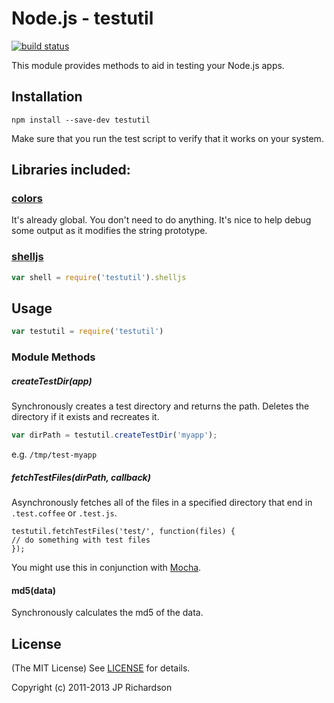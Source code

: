 Node.js - testutil
=================

[![build status](https://secure.travis-ci.org/jprichardson/node-testutil.png)](http://travis-ci.org/jprichardson/node-testutil)

This module provides methods to aid in testing your Node.js apps.



Installation
------------

    npm install --save-dev testutil

Make sure that you run the test script to verify that it works on your system.


Libraries included:
-------------------

### [colors](https://github.com/marak/colors.js/)

It's already global. You don't need to do anything. It's nice to help debug some output as it modifies the string prototype.

### [shelljs](https://github.com/arturadib/shelljs)

```js
var shell = require('testutil').shelljs
```



Usage
-----

```javascript
var testutil = require('testutil')
```


### Module Methods



##### createTestDir(app)

Synchronously creates a test directory and returns the path. Deletes the directory if it exists and recreates it.

```javascript
var dirPath = testutil.createTestDir('myapp');
```

e.g. `/tmp/test-myapp`



##### fetchTestFiles(dirPath, callback)

Asynchronously fetches all of the files in a specified directory that end in `.test.coffee` or `.test.js`.

```javscript
testutil.fetchTestFiles('test/', function(files) {
// do something with test files
});
```

You might use this in conjunction with [Mocha](mocha).


#### md5(data)

Synchronously calculates the md5 of the data.








License
-------

(The MIT License) See [LICENSE](https://github.com/jprichardson/node-testutil/blob/master/LICENSE) for details.

Copyright (c) 2011-2013 JP Richardson

[mocha]: http://visionmedia.github.com/mocha/


